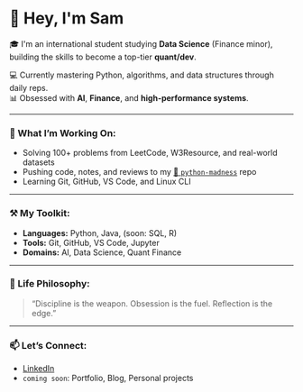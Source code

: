 # 👋 Hey, I'm Sam

🎓 I'm an international student studying **Data Science** (Finance minor), building the skills to become a top-tier **quant/dev**.  

💻 Currently mastering Python, algorithms, and data structures through daily reps.  
📊 Obsessed with **AI**, **Finance**, and **high-performance systems**.  

---

### 🧩 What I’m Working On:
- Solving 100+ problems from LeetCode, W3Resource, and real-world datasets  
- Pushing code, notes, and reviews to my [📁 `python-madness`](https://github.com/simplysam-dev/python-madness) repo   
- Learning Git, GitHub, VS Code, and Linux CLI 

---

### ⚒️ My Toolkit:
- **Languages:** Python, Java, (soon: SQL, R)
- **Tools:** Git, GitHub, VS Code, Jupyter
- **Domains:** AI, Data Science, Quant Finance

---

### 📖 Life Philosophy:
> “Discipline is the weapon. Obsession is the fuel. Reflection is the edge.”

---

### 📫 Let’s Connect:
- [LinkedIn](https://www.linkedin.com/in/simplysam)
- `coming soon`: Portfolio, Blog, Personal projects

